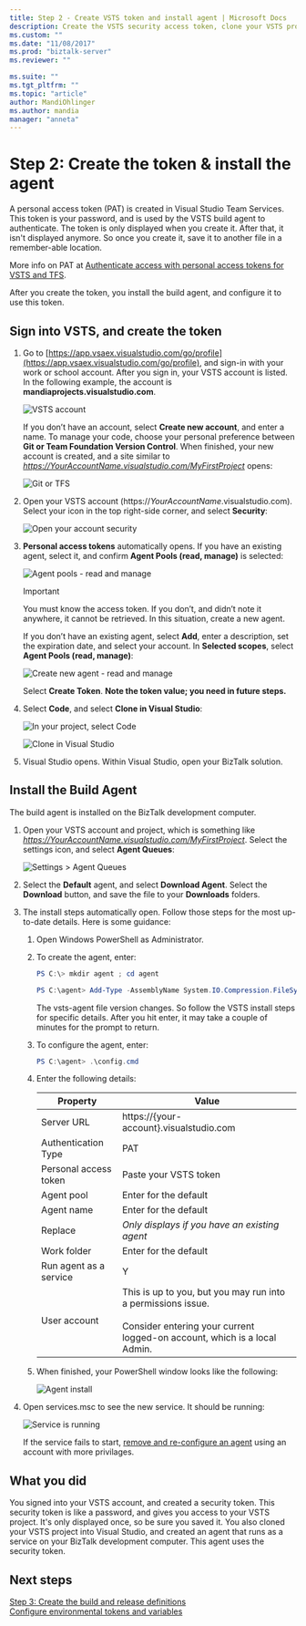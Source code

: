 ```yaml
---
title: Step 2 - Create VSTS token and install agent | Microsoft Docs
description: Create the VSTS security access token, clone your VSTS project into Visual Studio, and install the build agent to automate deployment of your BizTalk Server projects
ms.custom: ""
ms.date: "11/08/2017"
ms.prod: "biztalk-server"
ms.reviewer: ""

ms.suite: ""
ms.tgt_pltfrm: ""
ms.topic: "article"
author: MandiOhlinger
ms.author: mandia
manager: "anneta"
---
```


# Step 2: Create the token & install the agent

A personal access token (PAT) is created in Visual Studio Team Services. This token is your password, and is used by the VSTS build agent to authenticate. The token is only displayed when you create it. After that, it isn't displayed anymore. So once you create it, save it to another file in a remember-able location. 

More info on PAT at [Authenticate access with personal access tokens for VSTS and TFS](https://docs.microsoft.com/vsts/accounts/use-personal-access-tokens-to-authenticate). 

After you create the token, you install the build agent, and configure it to use this token. 

## Sign into VSTS, and create the token
1. Go to [https://app.vsaex.visualstudio.com/go/profile](https://app.vsaex.visualstudio.com/go/profile), and sign-in with your work or school account. After you sign in, your VSTS account is listed. In the following example, the account is **mandiaprojects.visualstudio.com**.  

    ![VSTS account](../core/media/team-services-accounts.png)

    If you don’t have an account, select **Create new account**, and enter a name. To manage your code, choose your personal preference between **Git or Team Foundation Version Control**. When finished, your new account is created, and a site similar to *https://YourAccountName.visualstudio.com/MyFirstProject* opens:  

    ![Git or TFS](../core/media/git-or-team-foundation.png)

2. Open your VSTS account (https://*YourAccountName*.visualstudio.com). Select your icon in the top right-side corner, and select **Security**: 

    ![Open your account security](../core/media/vsts-account-security.png)

3. **Personal access tokens** automatically opens. If you have an existing agent, select it, and confirm **Agent Pools (read, manage)** is selected:

    ![Agent pools - read and manage](../core/media/agent-pools-read-manage.png)

    > [!IMPORTANT]
    > You must know the access token. If you don’t, and didn’t note it anywhere, it cannot be retrieved. In this situation, create a new agent. 

    If you don’t have an existing agent, select **Add**, enter a description, set the expiration date, and select your account. In **Selected scopes**, select **Agent Pools (read, manage)**: 

    ![Create new agent - read and manage](../core/media/vsts-new-build-agent.png)

    Select **Create Token**. **Note the token value; you need in future steps.**

4. Select **Code**, and select **Clone in Visual Studio**:  

    ![In your project, select Code](../core/media/vsts-project-code.png)  

    ![Clone in Visual Studio](../core/media/vsts-clone-in-visual-studio.png)

5. Visual Studio opens. Within Visual Studio, open your BizTalk solution. 

## Install the Build Agent

The build agent is installed on the BizTalk development computer. 

1. Open your VSTS account and project, which is something like *https://YourAccountName.visualstudio.com/MyFirstProject*. Select the settings icon, and select **Agent Queues**:  

    ![Settings > Agent Queues](../core/media/vsts-settings-agent-queues.png)

2. Select the **Default** agent, and select **Download Agent**. Select the **Download** button, and save the file to your **Downloads** folders.

3. The install steps automatically open. Follow those steps for the most up-to-date details. Here is some guidance: 

    1. Open Windows PowerShell as Administrator.

    2. To create the agent, enter: 

        ```powershell
        PS C:\> mkdir agent ; cd agent  

        PS C:\agent> Add-Type -AssemblyName System.IO.Compression.FileSystem ; [System.IO.Compression.ZipFile]::ExtractToDirectory("$HOME\Downloads\vsts-agent-win7-x64-2.124.0.zip", "$PWD")
        ```
    
        The vsts-agent file version changes. So follow the VSTS install steps for specific details. After you hit enter, it may take a couple of minutes for the prompt to return. 

    3. To configure the agent, enter: 

        ```powershell
        PS C:\agent> .\config.cmd
        ```

    4. Enter the following details:  
        
        | Property | Value |
        | --- | --- |
        | Server URL| https://{your-account}.visualstudio.com |
        | Authentication Type | PAT |
        | Personal access token | Paste your VSTS token |
        | Agent pool | Enter for the default |
        | Agent name | Enter for the default |
        | Replace | *Only displays if you have an existing agent* |
        | Work folder | Enter for the default |
        | Run agent as a service | Y |
        | User account | This is up to you, but you may run into a permissions issue. <br/><br/>Consider entering your current logged-on account, which is a local Admin. |

    5. When finished, your PowerShell window looks like the following:  
    
        ![Agent install](../core/media/vsts-agent-powershell-install.png)

4. Open services.msc to see the new service. It should be running:  

    ![Service is running](../core/media/vsts-service.png)

    If the service fails to start, [remove and re-configure an agent](https://docs.microsoft.com/vsts/build-release/actions/agents/v2-windows) using an account with more privilages.


## What you did

You signed into your VSTS account, and created a security token. This security token is like a password, and gives you access to your VSTS project. It's only displayed once, so be sure you saved it. You also cloned your VSTS project into Visual Studio, and created an agent that runs as a service on your BizTalk development computer. This agent uses the security token. 

## Next steps
[Step 3: Create the build and release definitions](feature-pack-add-build-release-definitions.md)  
[Configure environmental tokens and variables](configure-environmental-tokens-and-variables-for-automatic-deployment.md)